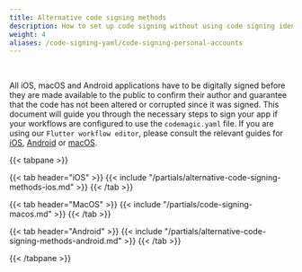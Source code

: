 ```yaml
---
title: Alternative code signing methods
description: How to set up code signing without using code signing identities
weight: 4
aliases: /code-signing-yaml/code-signing-personal-accounts
---
```

<br>


All iOS, macOS and Android applications have to be digitally signed before they are made available to the public to confirm their author and guarantee that the code has not been altered or corrupted since it was signed. This document will guide you through the necessary steps to sign your app if your workflows are configured to use the `codemagic.yaml` file. If you are using our `Flutter workflow editor`, please consult the relevant guides for [iOS](../flutter-code-signing/ios-code-signing), [Android](../flutter-code-signing/ios-code-signing) or [macOS](../flutter-code-signing/macos-code-signing).



{{< tabpane >}}


{{< tab header="iOS" >}}
{{< include "/partials/alternative-code-signing-methods-ios.md" >}}
{{< /tab >}}

{{< tab header="MacOS" >}}
{{< include "/partials/code-signing-macos.md" >}}
{{< /tab >}}

{{< tab header="Android" >}}
{{< include "/partials/alternative-code-signing-methods-android.md" >}}
{{< /tab >}}

{{< /tabpane >}}

